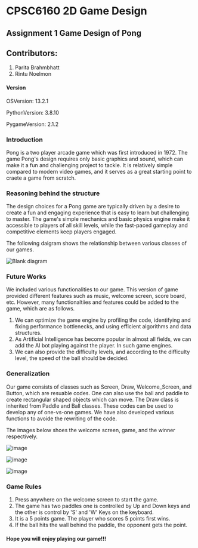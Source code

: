 # CPSC6160 2D Game Design 

## Assignment 1 Game Design of Pong

## Contributors:
1. Parita Brahmbhatt
2. Rintu Noelmon

#### Version
OSVersion: 13.2.1

PythonVersion: 3.8.10

PygameVersion: 2.1.2
  

### Introduction
Pong is a two player arcade game which was first introduced in 1972. The game Pong's design requires only basic graphics and sound, which can make it a fun and challenging project to tackle. It is relatively simple compared to modern video games, and it serves as a great starting point to craete a game from scratch.


### Reasoning behind the structure
The design choices for a Pong game are typically driven by a desire to create a fun and engaging experience that is easy to learn but challenging to master. The game's simple mechanics and basic physics engine make it accessible to players of all skill levels, while the fast-paced gameplay and competitive elements keep players engaged.

The following daigram shows the relationship between various classes of our games. 

![Blank diagram](https://user-images.githubusercontent.com/124462732/222328375-7c19a23c-fd86-40f8-ac72-e7560135b9a7.png)

### Future Works
We included various functionalities to our game. This version of game provided different features such as music, welcome screen, score board, etc. However, many functionaltiies and features could be added to the game, which are as follows.
1. We can optimize the game engine by profiling the code, identifying and fixing performance bottlenecks, and using efficient algorithms and data structures.
2. As Artificial Intelligence has become popular in almost all fields, we can add the AI bot playing against the player. In such game engines.
3. We can also provide the difficulty levels, and according to the difficulty level, the speed of the ball should be decided. 

### Generalization

Our game consists of classes such as Screen, Draw, Welcome_Screen, and Button, which are resuable codes. One can also use the ball and paddle to create rectangular shaped objects which can move. The Draw class is inherited from Paddle and Ball classes. These codes can be used to develop any of one-vs-one games. We have also developed various functions to avoide the rewriting of the code. 

The images below shoes the welcome screen, game, and the winner respectively.

![image](https://user-images.githubusercontent.com/67082863/222316264-e98b09a4-c888-424f-ac34-6ea44864d6a8.png)


![image](https://user-images.githubusercontent.com/67082863/222316799-fa838ee1-83a3-4103-abe7-5e4240e99958.png)


![image](https://user-images.githubusercontent.com/67082863/222317907-b991ec93-48ec-4951-a799-7fcf1daa630d.png)

### Game Rules
1. Press anywhere on the welcome screen to start the game.
2. The game has two paddles one is controlled by Up and Down keys and the other is control by 'S' and 'W' Keys on the keyboard.
3. It is a 5 points game. The player who scores 5 points first wins. 
4. If the ball hits the wall behind the paddle, the opponent gets the point.

#### Hope you will enjoy playing our game!!!
